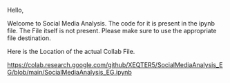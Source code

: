 Hello,

Welcome to Social Media Analysis.
The code for it is present in the ipynb file. The File itself is not present. Please make sure to use the appropriate file destination.

Here is the Location of the actual Collab File.

https://colab.research.google.com/github/XEQTER5/SocialMediaAnalysis_EG/blob/main/SocialMediaAnalysis_EG.ipynb
